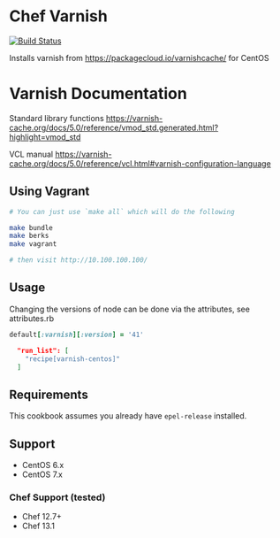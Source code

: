 # Chef Varnish
[![Build Status](https://travis-ci.org/usemarkup/chef-varnish.svg?branch=master)](https://travis-ci.org/usemarkup/chef-varnish)

Installs varnish from https://packagecloud.io/varnishcache/ for CentOS 

# Varnish Documentation

Standard library functions
https://varnish-cache.org/docs/5.0/reference/vmod_std.generated.html?highlight=vmod_std

VCL manual
https://varnish-cache.org/docs/5.0/reference/vcl.html#varnish-configuration-language

## Using Vagrant

```bash
# You can just use `make all` which will do the following

make bundle
make berks
make vagrant

# then visit http://10.100.100.100/
```

## Usage

Changing the versions of node can be done via the attributes, see attributes.rb

```ruby
default[:varnish][:version] = '41'
```

```json
  "run_list": [
    "recipe[varnish-centos]"
  ]
```

## Requirements

This cookbook assumes you already have `epel-release` installed. 

## Support

- CentOS 6.x
- CentOS 7.x

### Chef Support (tested)

- Chef 12.7+
- Chef 13.1
